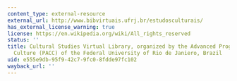 ```yaml
---
content_type: external-resource
external_url: http://www.bibvirtuais.ufrj.br/estudosculturais/
has_external_license_warning: true
license: https://en.wikipedia.org/wiki/All_rights_reserved
status: ''
title: Cultural Studies Virtual Library, organized by the Advanced Program of Contemporary
  Culture (PACC) of the Federal University of Rio de Janiero, Brazil
uid: e555e9db-95f9-42c7-9fc0-8fdde97fc102
wayback_url: ''
---
```

